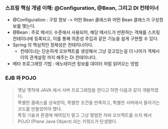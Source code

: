 ### 스프링 핵심 개념 이해: @Configuration, @Bean, 그리고 DI 컨테이너
- @Configuration : 구정 정보 -> 어떤 Bean 클래스와 어떤 Bean 클래스가 구성정보를 맺는다.
- @Bean : 주로 메서드 수준에서 사용되어, 해당 메서드가 반환하는 객체를 스프링 컨테이너에 등록되고, 이를 통해 의존성 주입과 같은 기능을 쉽게 구현할 수 있다.
- Spring 의 핵심적인 정체성은 컨테이너이다.
  - 컨테이너는 단순하게 오브젝트를 생성해서 그냥 갖고있는걸 더 나아가 객체사이의 관계설정 까지 해주는 Di 컨테이너다.  
- 메타 프로그래밍 기법 : 에노테이션 정보를 데이터 처럼 읽어오는 방법

### EJB 와 POJO
> 옛날 옛적에 JAVA 에서 서버 프로그래밍을 한다고 하면 다음과 같이 개발하였다. <br/>
> 특별한 클래스를 상속받아, 특별한 조건을 만족하고, 특별한 서버에서 돌아가는 코드를 만들었어야 했다. <br/>
> 특정 기술과 환경에 매여있지 말고 그냥 평범한 자바 오브젝트를 쓰자 해서 POJO (Plane Java Object) 라는 키워드가 탄생했다. <br/>

### 